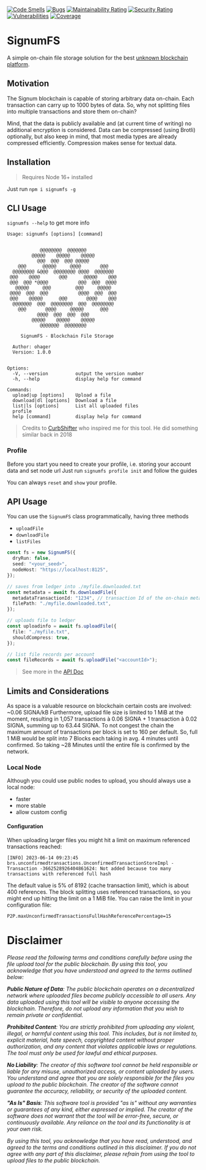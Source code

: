 [![Code Smells](https://sonarcloud.io/api/project_badges/measure?project=ohager_signumfs&metric=code_smells)](https://sonarcloud.io/summary/new_code?id=ohager_signumfs)
[![Bugs](https://sonarcloud.io/api/project_badges/measure?project=ohager_signumfs&metric=bugs)](https://sonarcloud.io/summary/new_code?id=ohager_signumfs)
[![Maintainability Rating](https://sonarcloud.io/api/project_badges/measure?project=ohager_signumfs&metric=sqale_rating)](https://sonarcloud.io/summary/new_code?id=ohager_signumfs)
[![Security Rating](https://sonarcloud.io/api/project_badges/measure?project=ohager_signumfs&metric=security_rating)](https://sonarcloud.io/summary/new_code?id=ohager_signumfs)
[![Vulnerabilities](https://sonarcloud.io/api/project_badges/measure?project=ohager_signumfs&metric=vulnerabilities)](https://sonarcloud.io/summary/new_code?id=ohager_signumfs)
[![Coverage](https://sonarcloud.io/api/project_badges/measure?project=ohager_signumfs&metric=coverage)](https://sonarcloud.io/summary/new_code?id=ohager_signumfs)

# SignumFS

A simple on-chain file storage solution for the best [unknown blockchain platform](https://signum.network).

## Motivation

The Signum blockchain is capable of storing arbitrary data on-chain. Each transaction can carry up to 1000 bytes of data.
So, why not splitting files into multiple transactions and store them on-chain?

Mind, that the data is publicly available and (at current time of writing) no additional encryption is considered.
Data can be compressed (using Brotli) optionally, but also keep in mind, that most media types are already compressed efficiently.
Compression makes sense for textual data.

## Installation

> Requires Node 16+ installed

Just run `npm i signumfs -g`

## CLI Usage

`signumfs --help` to get more info

```
Usage: signumfs [options] [command]


            @@@@@@@@  @@@@@@@
         @@@@@    @@@@@    @@@@@
           @@@  @@@  @@@ @@@@@
    @@@      @@@@@     @@@@       @@@
  @@@@@@@@ &@@@  @@@@@@@@ @@@@  @@@@@@@
 @@@    @@@@       @@@      @@@@@    @@@
 @@@  @@@ *@@@@           @@@  @@@  @@@@
   @@@@@     @@@         @@@     @@@@@
 @@@@  @@@  @@@           @@@@  @@@  @@@
 @@@    @@@@@      @@@       @@@@    @@@
  @@@@@@@  @@@  @@@@@@@@  @@@  @@@@@@@@
    @@@       @@@@     @@@@@      @@@
           @@@@  @@@  @@@  @@@
         @@@@@    @@@@@    @@@@@
            @@@@@@@  @@@@@@@@

     SignumFS - Blockchain File Storage

  Author: ohager
  Version: 1.0.0


Options:
  -V, --version          output the version number
  -h, --help             display help for command

Commands:
  upload|up [options]    Upload a file
  download|dl [options]  Download a file
  list|ls [options]      List all uploaded files
  profile
  help [command]         display help for command

```

> Credits to [CurbShifter](https://github.com/CurbShifter) who inspired me for this tool. He did something similar back in 2018

### Profile

Before you start you need to create your profile, i.e. storing your account data and set node url
Just run `signumfs profile init` and follow the guides

You can always `reset` and `show` your profile.

## API Usage

You can use the `SignumFS` class programmatically, having three methods

- `uploadFile`
- `downloadFile`
- `listFiles`

```ts
const fs = new SignumFS({
  dryRun: false,
  seed: "<your_seed>",
  nodeHost: "https://localhost:8125",
});

// saves from ledger into ./myfile.downloaded.txt
const metadata = await fs.downloadFile({
  metadataTransactionId: "1234", // transaction Id of the on-chain metadata
  filePath: "./myfile.downloaded.txt",
});

// uploads file to ledger
const uploadinfo = await fs.uploadFile({
  file: "./myfile.txt",
  shouldCompress: true,
});

// list file records per account
const fileRecords = await fs.uploadFile("<accountId>");
```

> See more in the [API Doc](./docs/index.html)

## Limits and Considerations

As space is a valuable resource on blockchain certain costs are involved: ~0.06 SIGNA/kB
Furthermore, upload file size is limited to 1 MiB at the moment,
resulting in 1,057 transactions à 0.06 SIGNA + 1 transaction à 0.02 SIGNA, summing up to 63.44 SIGNA.
To not congest the chain the maximum amount of transactions per block is set to 160 per default.
So, full 1 MiB would be split into 7 Blocks each taking in avg. 4 minutes until confirmed.
So taking ~28 Minutes until the entire file is confirmed by the network.

### Local Node

Although you could use public nodes to upload, you should always use a local node:

- faster
- more stable
- allow custom config

#### Configuration

When uploading larger files you might hit a limit on maximum referenced transactions reached:

```
[INFO] 2023-06-14 09:23:45 brs.unconfirmedtransactions.UnconfirmedTransactionStoreImpl - Transaction -3662528926404861624: Not added because too many transactions with referenced full hash
```

The default value is 5% of 8192 (cache transaction limit), which is about 400 references. The block splitting uses referenced transactions,
so you might end up hitting the limit on a 1 MiB file. You can raise the limit in your configuration file:

```
P2P.maxUnconfirmedTransactionsFullHashReferencePercentage=15
```

# Disclaimer

<em>
Please read the following terms and conditions carefully before using the file upload tool for the public blockchain. By using this tool, you acknowledge that you have understood and agreed to the terms outlined below:

**Public Nature of Data**:
The public blockchain operates on a decentralized network where uploaded files become publicly accessible to all users. Any data uploaded using this tool will be visible to anyone accessing the blockchain. Therefore, do not upload any information that you wish to remain private or confidential.

**Prohibited Content**:
You are strictly prohibited from uploading any violent, illegal, or harmful content using this tool. This includes, but is not limited to, explicit material, hate speech, copyrighted content without proper authorization, and any content that violates applicable laws or regulations. The tool must only be used for lawful and ethical purposes.

**No Liability**:
The creator of this software tool cannot be held responsible or liable for any misuse, unauthorized access, or content uploaded by users. You understand and agree that you are solely responsible for the files you upload to the public blockchain. The creator of the software cannot guarantee the accuracy, reliability, or security of the uploaded content.

**"As Is" Basis**:
This software tool is provided "as is" without any warranties or guarantees of any kind, either expressed or implied. The creator of the software does not warrant that the tool will be error-free, secure, or continuously available. Any reliance on the tool and its functionality is at your own risk.

By using this tool, you acknowledge that you have read, understood, and agreed to the terms and conditions outlined in this disclaimer. If you do not agree with any part of this disclaimer, please refrain from using the tool to upload files to the public blockchain.

</em>
